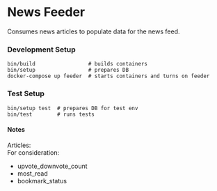 # News Feeder
Consumes news articles to populate data for the news feed.

### Development Setup
    bin/build                 # builds containers
    bin/setup                 # prepares DB
    docker-compose up feeder  # starts containers and turns on feeder

### Test Setup
    bin/setup test  # prepares DB for test env
    bin/test        # runs tests

#### Notes
Articles:  
For consideration:
* upvote_downvote_count
* most_read
* bookmark_status
